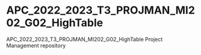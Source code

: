 # APC_2022_2023_T3_PROJMAN_MI202_G02_HighTable
APC_2022_2023_T3_PROJMAN_MI202_G02_HighTable Project Management repository
